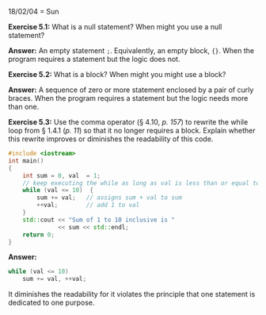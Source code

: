 18/02/04 = Sun

**Exercise 5.1:** What is a null statement? When might you use a null statement?

**Answer:** An empty statement `;`. Equivalently, an empty block, `{}`. When the program requires a statement but the logic does not.

**Exercise 5.2:** What is a block? When might you might use a block?

**Answer:** A sequence of zero or more statement enclosed by a pair of curly braces. When the program requires a statement but the logic needs more than one.

**Exercise 5.3:** Use the comma operator (§ 4.10, *p. 157*) to rewrite the while loop from § 1.4.1 (*p. 11*) so that it no longer requires a block. Explain whether this rewrite improves or diminishes the readability of this code.

```c++
#include <iostream>
int main()
{
    int sum = 0, val  = 1;
    // keep executing the while as long as val is less than or equal to 10
    while (val <= 10)  {
        sum += val;   // assigns sum + val to sum
        ++val;        // add 1 to val
    }
    std::cout << "Sum of 1 to 10 inclusive is "
              << sum << std::endl;
    return 0;
}
```

**Answer:** 

```c++
while (val <= 10)
	sum += val, ++val;
```

 It diminishes the readability for it violates the principle that one statement is dedicated to one purpose.

